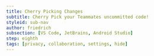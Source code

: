 ```yaml
---
title: Cherry Picking Changes
subtitle: Cherry Pick your Teammates uncommitted code!
styleid: sub-nav
author: friedrich
subsection: [VS Code, JetBrains, Android Studio]
step: eighth
tags: [privacy, collaboration, settings, hide]
---
```


